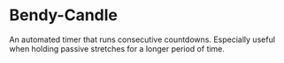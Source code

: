 # Bendy-Candle

An automated timer that runs consecutive countdowns. Especially useful when holding passive stretches for a longer period of time.
